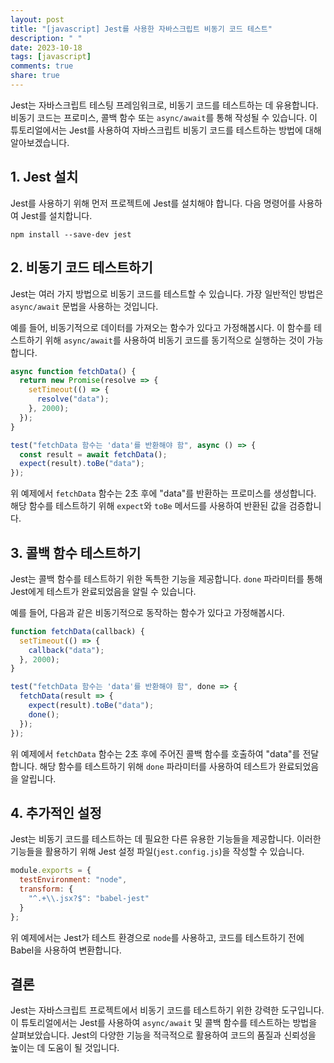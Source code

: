 ```yaml
---
layout: post
title: "[javascript] Jest를 사용한 자바스크립트 비동기 코드 테스트"
description: " "
date: 2023-10-18
tags: [javascript]
comments: true
share: true
---
```


Jest는 자바스크립트 테스팅 프레임워크로, 비동기 코드를 테스트하는 데 유용합니다. 비동기 코드는 프로미스, 콜백 함수 또는 `async/await`를 통해 작성될 수 있습니다. 이 튜토리얼에서는 Jest를 사용하여 자바스크립트 비동기 코드를 테스트하는 방법에 대해 알아보겠습니다.

## 1. Jest 설치

Jest를 사용하기 위해 먼저 프로젝트에 Jest를 설치해야 합니다. 다음 명령어를 사용하여 Jest를 설치합니다.

```shell
npm install --save-dev jest
```

## 2. 비동기 코드 테스트하기

Jest는 여러 가지 방법으로 비동기 코드를 테스트할 수 있습니다. 가장 일반적인 방법은 `async/await` 문법을 사용하는 것입니다.

예를 들어, 비동기적으로 데이터를 가져오는 함수가 있다고 가정해봅시다. 이 함수를 테스트하기 위해 `async/await`를 사용하여 비동기 코드를 동기적으로 실행하는 것이 가능합니다.

```javascript
async function fetchData() {
  return new Promise(resolve => {
    setTimeout(() => {
      resolve("data");
    }, 2000);
  });
}

test("fetchData 함수는 'data'를 반환해야 함", async () => {
  const result = await fetchData();
  expect(result).toBe("data");
});
```

위 예제에서 `fetchData` 함수는 2초 후에 "data"를 반환하는 프로미스를 생성합니다. 해당 함수를 테스트하기 위해 `expect`와 `toBe` 메서드를 사용하여 반환된 값을 검증합니다.

## 3. 콜백 함수 테스트하기

Jest는 콜백 함수를 테스트하기 위한 독특한 기능을 제공합니다. `done` 파라미터를 통해 Jest에게 테스트가 완료되었음을 알릴 수 있습니다.

예를 들어, 다음과 같은 비동기적으로 동작하는 함수가 있다고 가정해봅시다.

```javascript
function fetchData(callback) {
  setTimeout(() => {
    callback("data");
  }, 2000);
}

test("fetchData 함수는 'data'를 반환해야 함", done => {
  fetchData(result => {
    expect(result).toBe("data");
    done();
  });
});
```

위 예제에서 `fetchData` 함수는 2초 후에 주어진 콜백 함수를 호출하여 "data"를 전달합니다. 해당 함수를 테스트하기 위해 `done` 파라미터를 사용하여 테스트가 완료되었음을 알립니다.

## 4. 추가적인 설정

Jest는 비동기 코드를 테스트하는 데 필요한 다른 유용한 기능들을 제공합니다. 이러한 기능들을 활용하기 위해 Jest 설정 파일(`jest.config.js`)을 작성할 수 있습니다.

```javascript
module.exports = {
  testEnvironment: "node",
  transform: {
    "^.+\\.jsx?$": "babel-jest"
  }
};
```

위 예제에서는 Jest가 테스트 환경으로 `node`를 사용하고, 코드를 테스트하기 전에 Babel을 사용하여 변환합니다.

## 결론

Jest는 자바스크립트 프로젝트에서 비동기 코드를 테스트하기 위한 강력한 도구입니다. 이 튜토리얼에서는 Jest를 사용하여 `async/await` 및 콜백 함수를 테스트하는 방법을 살펴보았습니다. Jest의 다양한 기능을 적극적으로 활용하여 코드의 품질과 신뢰성을 높이는 데 도움이 될 것입니다.